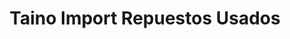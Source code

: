 ---
title: "Taino Import Repuestos Usados"
url: /santo-domingo/taino-import-repuestos-usados/
shop: piezas de automóviles
---